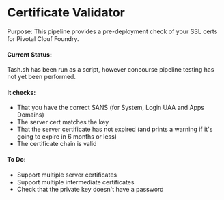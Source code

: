 # Certificate Validator

Purpose: This pipeline provides a pre-deployment check of your SSL certs for Pivotal Clouf Foundry.  

#### Current Status:
Tash.sh has been run as a script, however concourse pipeline testing has not yet been performed.

#### It checks:
- That you have the correct SANS  (for System, Login UAA and Apps Domains)
- The server cert matches the key
- That the server certificate has not expired (and prints a warning if it's going to expire in 6 months or less)
- The certificate chain is valid


#### To Do:
- Support multiple server certificates
- Support multiple intermediate certificates
- Check that the private key doesn't have a password